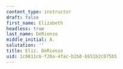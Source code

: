 ```yaml
---
content_type: instructor
draft: false
first_name: Elizabeth
headless: true
last_name: DeRienzo
middle_initial: A.
salutation: ''
title: Eliz. DeRienzo
uid: 1c0811c6-f20a-4fac-b2b8-b551b2c075b5
---
```

